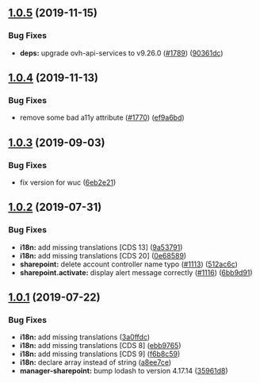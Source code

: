 ## [1.0.5](https://github.com/ovh/manager/compare/@ovh-ux/manager-sharepoint@1.0.4...@ovh-ux/manager-sharepoint@1.0.5) (2019-11-15)


### Bug Fixes

* **deps:** upgrade ovh-api-services to v9.26.0 ([#1789](https://github.com/ovh/manager/issues/1789)) ([90361dc](https://github.com/ovh/manager/commit/90361dc945014853db1cf4535e2d5b89b67efbea))



## [1.0.4](https://github.com/ovh/manager/compare/@ovh-ux/manager-sharepoint@1.0.3...@ovh-ux/manager-sharepoint@1.0.4) (2019-11-13)


### Bug Fixes

* remove some bad a11y attribute ([#1770](https://github.com/ovh/manager/issues/1770)) ([ef9a6bd](https://github.com/ovh/manager/commit/ef9a6bd667721938dc94aa4d0961700b093a0b05))



## [1.0.3](https://github.com/ovh-ux/manager/compare/@ovh-ux/manager-sharepoint@1.0.2...@ovh-ux/manager-sharepoint@1.0.3) (2019-09-03)


### Bug Fixes

* fix version for wuc ([6eb2e21](https://github.com/ovh-ux/manager/commit/6eb2e21))



## [1.0.2](https://github.com/ovh-ux/manager/compare/@ovh-ux/manager-sharepoint@1.0.1...@ovh-ux/manager-sharepoint@1.0.2) (2019-07-31)


### Bug Fixes

* **i18n:** add missing translations [CDS 13] ([9a53791](https://github.com/ovh-ux/manager/commit/9a53791))
* **i18n:** add missing translations [CDS 20] ([0e68589](https://github.com/ovh-ux/manager/commit/0e68589))
* **sharepoint:** delete account controller name typo ([#1113](https://github.com/ovh-ux/manager/issues/1113)) ([512ac6c](https://github.com/ovh-ux/manager/commit/512ac6c))
* **sharepoint.activate:** display alert message correctly ([#1116](https://github.com/ovh-ux/manager/issues/1116)) ([6bb9d91](https://github.com/ovh-ux/manager/commit/6bb9d91))



## [1.0.1](https://github.com/ovh-ux/manager/compare/@ovh-ux/manager-sharepoint@1.0.0...@ovh-ux/manager-sharepoint@1.0.1) (2019-07-22)


### Bug Fixes

* **i18n:** add missing translations ([3a0ffdc](https://github.com/ovh-ux/manager/commit/3a0ffdc))
* **i18n:** add missing translations [CDS 8] ([ebb9765](https://github.com/ovh-ux/manager/commit/ebb9765))
* **i18n:** add missing translations [CDS 9] ([f6b8c59](https://github.com/ovh-ux/manager/commit/f6b8c59))
* **i18n:** declare array instead of string ([a8ee7ce](https://github.com/ovh-ux/manager/commit/a8ee7ce))
* **manager-sharepoint:** bump lodash to version 4.17.14 ([35961d8](https://github.com/ovh-ux/manager/commit/35961d8))



